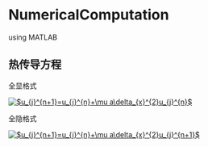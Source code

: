 # NumericalComputation

using MATLAB

## 热传导方程


全显格式


<a href="https://www.codecogs.com/eqnedit.php?latex=$u_{j}^{n&plus;1}=u_{j}^{n}&plus;\mu&space;a\delta_{x}^{2}u_{j}^{n}$" target="_blank"><img src="https://latex.codecogs.com/gif.latex?$u_{j}^{n&plus;1}=u_{j}^{n}&plus;\mu&space;a\delta_{x}^{2}u_{j}^{n}$" title="$u_{j}^{n+1}=u_{j}^{n}+\mu a\delta_{x}^{2}u_{j}^{n}$" /></a>

全隐格式 


<a href="https://www.codecogs.com/eqnedit.php?latex=$u_{j}^{n&plus;1}=u_{j}^{n}&plus;\mu&space;a\delta_{x}^{2}u_{j}^{n&plus;1}$" target="_blank"><img src="https://latex.codecogs.com/gif.latex?$u_{j}^{n&plus;1}=u_{j}^{n}&plus;\mu&space;a\delta_{x}^{2}u_{j}^{n&plus;1}$" title="$u_{j}^{n+1}=u_{j}^{n}+\mu a\delta_{x}^{2}u_{j}^{n+1}$" /></a>
